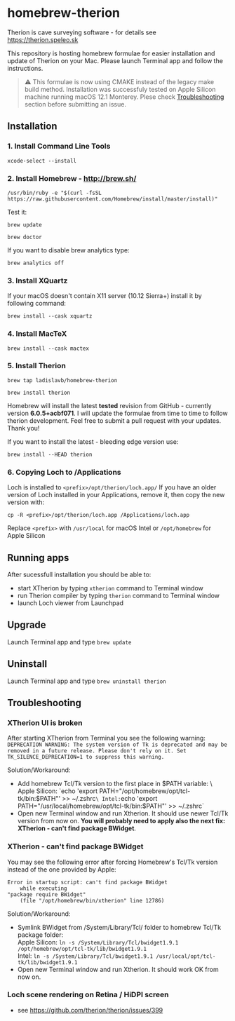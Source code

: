 # homebrew-therion

Therion is cave surveying software - for details see https://therion.speleo.sk

This repository is hosting homebrew formulae for easier installation and update of Therion on your Mac. Please launch Terminal app and follow the instructions.

> :warning: This formulae is now using CMAKE instead of the legacy make build method. Installation was successfuly tested on Apple Silicon machine running macOS 12.1 Monterey. Plese check [Troubleshooting](#troubleshooting) section before submitting an issue.

## Installation

### 1. Install Command Line Tools

`xcode-select --install`

### 2. Install Homebrew - http://brew.sh/

`/usr/bin/ruby -e "$(curl -fsSL https://raw.githubusercontent.com/Homebrew/install/master/install)"`

Test it:

`brew update`

`brew doctor`

If you want to disable brew analytics type:

`brew analytics off`

### 3. Install XQuartz

If your macOS doesn't contain X11 server (10.12 Sierra+) install it by following command:

`brew install --cask xquartz`

### 4. Install MacTeX

`brew install --cask mactex`

### 5. Install Therion

`brew tap ladislavb/homebrew-therion`

`brew install therion`

Homebrew will install the latest **tested** revision from GitHub - currently version **6.0.5+acbf071**. I will update the formulae from time to time to follow therion development. Feel free to submit a pull request with your updates. Thank you!

If you want to install the latest - bleeding edge version use:

`brew install --HEAD therion`

### 6. Copying Loch to /Applications

Loch is installed to `<prefix>/opt/therion/loch.app/` If you have an older version of Loch installed in your Applications, remove it, then copy the new version with:

`cp -R <prefix>/opt/therion/loch.app /Applications/loch.app`

Replace `<prefix>` with `/usr/local` for macOS Intel or `/opt/homebrew` for Apple Silicon

## Running apps

After sucessfull installation you should be able to:

- start XTherion by typing `xtherion` command to Terminal window
- run Therion compiler by typing `therion` command to Terminal window
- launch Loch viewer from Launchpad

## Upgrade

Launch Terminal app and type `brew update`

## Uninstall

Launch Terminal app and type `brew uninstall therion`

## Troubleshooting

### XTherion UI is broken

After starting XTherion from Terminal you see the following warning: `DEPRECATION WARNING: The system version of Tk is deprecated and may be removed in a future release. Please don't rely on it. Set TK_SILENCE_DEPRECATION=1 to suppress this warning.`

Solution/Workaround:

- Add homebrew Tcl/Tk version to the first place in $PATH variable: \
Apple Silicon: `echo 'export PATH="/opt/homebrew/opt/tcl-tk/bin:$PATH"' >> ~/.zshrc` \
Intel: `echo 'export PATH="/usr/local/homebrew/opt/tcl-tk/bin:$PATH"' >> ~/.zshrc`
- Open new Terminal window and run Xtherion. It should use newer Tcl/Tk version from now on. **You will probably need to apply also the next fix: XTherion - can't find package BWidget**.

### XTherion - can't find package BWidget

You may see the following error after forcing Homebrew's Tcl/Tk version instead of the one provided by Apple: 

    Error in startup script: can't find package BWidget
        while executing
    "package require BWidget"
        (file "/opt/homebrew/bin/xtherion" line 12786)

Solution/Workaround:

- Symlink BWidget from /System/Library/Tcl/ folder to homebrew Tcl/Tk package folder: \
Apple Silicon: `ln -s /System/Library/Tcl/bwidget1.9.1 /opt/homebrew/opt/tcl-tk/lib/bwidget1.9.1` \
Intel: `ln -s /System/Library/Tcl/bwidget1.9.1 /usr/local/opt/tcl-tk/lib/bwidget1.9.1`
- Open new Terminal window and run Xtherion. It should work OK from now on.

### Loch scene rendering on Retina / HiDPI screen

- see https://github.com/therion/therion/issues/399

